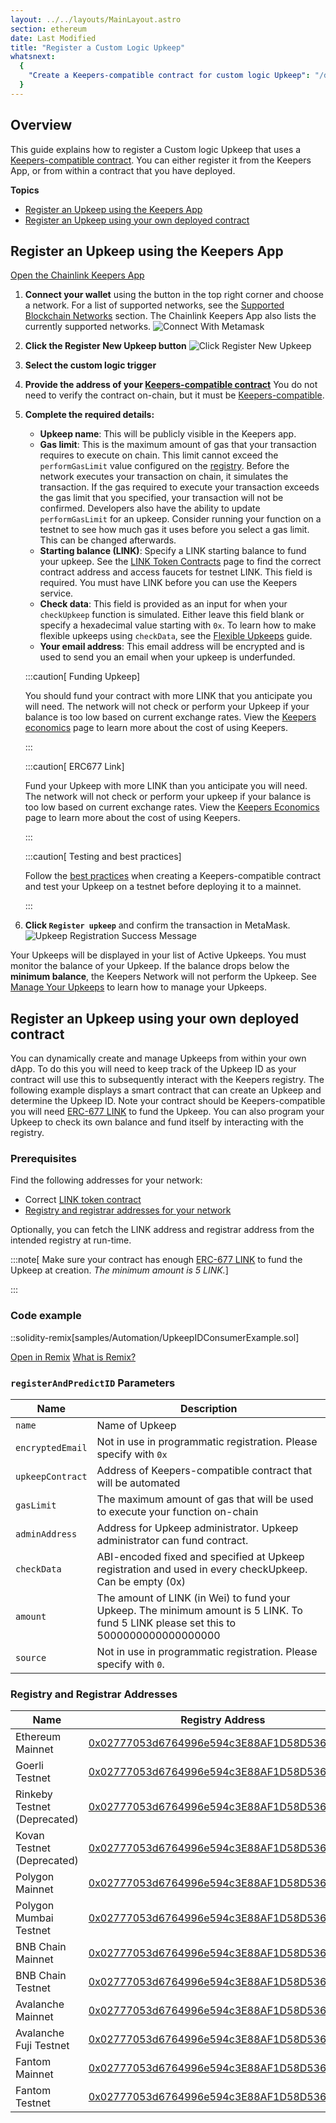 ```yaml
---
layout: ../../layouts/MainLayout.astro
section: ethereum
date: Last Modified
title: "Register a Custom Logic Upkeep"
whatsnext:
  {
    "Create a Keepers-compatible contract for custom logic Upkeep": "/docs/chainlink-keepers/compatible-contracts/",
  }
---
```


## Overview

This guide explains how to register a Custom logic Upkeep that uses a [Keepers-compatible contract](../compatible-contracts). You can either register it from the Keepers App, or from within a contract that you have deployed.

**Topics**

- [Register an Upkeep using the Keepers App](#register-an-upkeep-using-the-keepers-app)
- [Register an Upkeep using your own deployed contract](#register-an-upkeep-using-your-own-deployed-contract)

## Register an Upkeep using the Keepers App

<div class="remix-callout">
    <a href="https://keepers.chain.link" >Open the Chainlink Keepers App</a>
</div>

1. **Connect your wallet** using the button in the top right corner and choose a network. For a list of supported networks, see the [Supported Blockchain Networks](../supported-networks) section. The Chainlink Keepers App also lists the currently supported networks.
   ![Connect With Metamask](/images/contract-devs/keeper/keeper-metamask.png)

1. **Click the Register New Upkeep button**
   ![Click Register New Upkeep](/images/contract-devs/keeper/keeper-register.png)

1. **Select the custom logic trigger**

1. **Provide the address of your [Keepers-compatible contract](../compatible-contracts)** You do not need to verify the contract on-chain, but it must be [Keepers-compatible](../compatible-contracts/).

1. **Complete the required details:**

   - **Upkeep name**: This will be publicly visible in the Keepers app.
   - **Gas limit**: This is the maximum amount of gas that your transaction requires to execute on chain. This limit cannot exceed the `performGasLimit` value configured on the [registry](/docs/chainlink-keepers/supported-networks/#configurations). Before the network executes your transaction on chain, it simulates the transaction. If the gas required to execute your transaction exceeds the gas limit that you specified, your transaction will not be confirmed. Developers also have the ability to update `performGasLimit` for an upkeep. Consider running your function on a testnet to see how much gas it uses before you select a gas limit. This can be changed afterwards.
   - **Starting balance (LINK)**: Specify a LINK starting balance to fund your upkeep. See the [LINK Token Contracts](/docs/link-token-contracts/) page to find the correct contract address and access faucets for testnet LINK. This field is required. You must have LINK before you can use the Keepers service.
   - **Check data**: This field is provided as an input for when your `checkUpkeep` function is simulated. Either leave this field blank or specify a hexadecimal value starting with `0x`. To learn how to make flexible upkeeps using `checkData`, see the [Flexible Upkeeps](../flexible-upkeeps) guide.
   - **Your email address**: This email address will be encrypted and is used to send you an email when your upkeep is underfunded.

   :::caution[ Funding Upkeep]

   You should fund your contract with more LINK that you anticipate you will need. The network will not check or perform your Upkeep if your balance is too low based on current exchange rates. View the [Keepers economics](../keeper-economics) page to learn more about the cost of using Keepers.

   :::

   :::caution[ ERC677 Link]

   Fund your Upkeep with more LINK than you anticipate you will need. The network will not check or perform your upkeep if your balance is too low based on current exchange rates. View the [Keepers Economics](../keeper-economics) page to learn more about the cost of using Keepers.

   :::

   :::caution[ Testing and best practices]

   Follow the [best practices](../compatible-contracts/#best-practices) when creating a Keepers-compatible contract and test your Upkeep on a testnet before deploying it to a mainnet.

   :::

1. **Click `Register upkeep`** and confirm the transaction in MetaMask.
   ![Upkeep Registration Success Message](/images/contract-devs/keeper/keeper-registration-submitted.png)

Your Upkeeps will be displayed in your list of Active Upkeeps. You must monitor the balance of your Upkeep. If the balance drops below the **minimum balance**, the Keepers Network will not perform the Upkeep. See [Manage Your Upkeeps](../manage-upkeeps) to learn how to manage your Upkeeps.

## Register an Upkeep using your own deployed contract

You can dynamically create and manage Upkeeps from within your own dApp. To do this you will need to keep track of the Upkeep ID as your contract will use this to subsequently interact with the Keepers registry. The following example displays a smart contract that can create an Upkeep and determine the Upkeep ID. Note your contract should be Keepers-compatible you will need [ERC-677 LINK](../../link-token-contracts/) to fund the Upkeep. You can also program your Upkeep to check its own balance and fund itself by interacting with the registry.

### Prerequisites

Find the following addresses for your network:

- Correct [LINK token contract](../../link-token-contracts/)
- [Registry and registrar addresses for your network](#registry-and-registrar-addresses)

Optionally, you can fetch the LINK address and registrar address from the intended registry at run-time.

:::note[ Make sure your contract has enough [ERC-677 LINK](../../link-token-contracts/) to fund the Upkeep at creation. _The minimum amount is 5 LINK._]

:::

### Code example

::solidity-remix[samples/Automation/UpkeepIDConsumerExample.sol]

<div class="remix-callout">
    <a href="https://remix.ethereum.org/#url=https://docs.chain.link/samples/Automation/UpkeepIDConsumerExample.sol" >Open in Remix</a>
    <a href="/docs/conceptual-overview/#what-is-remix" > What is Remix?</a>
</div>

### `registerAndPredictID` Parameters

| Name             | Description                                                                                                                          |
| ---------------- | ------------------------------------------------------------------------------------------------------------------------------------ |
| `name`           | Name of Upkeep                                                                                                                       |
| `encryptedEmail` | Not in use in programmatic registration. Please specify with `0x`                                                                    |
| `upkeepContract` | Address of Keepers-compatible contract that will be automated                                                                        |
| `gasLimit`       | The maximum amount of gas that will be used to execute your function on-chain                                                        |
| `adminAddress`   | Address for Upkeep administrator. Upkeep administrator can fund contract.                                                            |
| `checkData`      | ABI-encoded fixed and specified at Upkeep registration and used in every checkUpkeep. Can be empty (0x)                              |
| `amount`         | The amount of LINK (in Wei) to fund your Upkeep. The minimum amount is 5 LINK. To fund 5 LINK please set this to 5000000000000000000 |
| `source`         | Not in use in programmatic registration. Please specify with `0`.                                                                    |

### Registry and Registrar Addresses

| Name                         | Registry Address                                                                                                                | Registrar Address                                                                                                               |
| ---------------------------- | ------------------------------------------------------------------------------------------------------------------------------- | ------------------------------------------------------------------------------------------------------------------------------- |
| Ethereum Mainnet             | [0x02777053d6764996e594c3E88AF1D58D5363a2e6](https://etherscan.io/address/0x02777053d6764996e594c3E88AF1D58D5363a2e6)           | [0xDb8e8e2ccb5C033938736aa89Fe4fa1eDfD15a1d](https://etherscan.io/address/0xDb8e8e2ccb5C033938736aa89Fe4fa1eDfD15a1d)           |
| Goerli Testnet               | [0x02777053d6764996e594c3E88AF1D58D5363a2e6](https://goerli.etherscan.io/address/0x02777053d6764996e594c3E88AF1D58D5363a2e6)    | [0x9806cf6fBc89aBF286e8140C42174B94836e36F2](https://goerli.etherscan.io/address/0x9806cf6fBc89aBF286e8140C42174B94836e36F2)    |
| Rinkeby Testnet (Deprecated) | [0x02777053d6764996e594c3E88AF1D58D5363a2e6](https://rinkeby.etherscan.io/address/0x02777053d6764996e594c3E88AF1D58D5363a2e6)   | [0xDb8e8e2ccb5C033938736aa89Fe4fa1eDfD15a1d](https://rinkeby.etherscan.io/address/0xDb8e8e2ccb5C033938736aa89Fe4fa1eDfD15a1d)   |
| Kovan Testnet (Deprecated)   | [0x02777053d6764996e594c3E88AF1D58D5363a2e6](https://kovan.etherscan.io/address/0x02777053d6764996e594c3E88AF1D58D5363a2e6)     | [0xDb8e8e2ccb5C033938736aa89Fe4fa1eDfD15a1d](https://kovan.etherscan.io/address/0xDb8e8e2ccb5C033938736aa89Fe4fa1eDfD15a1d)     |
| Polygon Mainnet              | [0x02777053d6764996e594c3E88AF1D58D5363a2e6](https://polygonscan.com/address/0x02777053d6764996e594c3E88AF1D58D5363a2e6)        | [0xDb8e8e2ccb5C033938736aa89Fe4fa1eDfD15a1d](https://polygonscan.com/address/0xDb8e8e2ccb5C033938736aa89Fe4fa1eDfD15a1d)        |
| Polygon Mumbai Testnet       | [0x02777053d6764996e594c3E88AF1D58D5363a2e6](https://mumbai.polygonscan.com/address/0x02777053d6764996e594c3E88AF1D58D5363a2e6) | [0xDb8e8e2ccb5C033938736aa89Fe4fa1eDfD15a1d](https://mumbai.polygonscan.com/address/0xDb8e8e2ccb5C033938736aa89Fe4fa1eDfD15a1d) |
| BNB Chain Mainnet            | [0x02777053d6764996e594c3E88AF1D58D5363a2e6](https://bscscan.com/address/0x02777053d6764996e594c3E88AF1D58D5363a2e6)            | [0xDb8e8e2ccb5C033938736aa89Fe4fa1eDfD15a1d](https://bscscan.com/address/0xDb8e8e2ccb5C033938736aa89Fe4fa1eDfD15a1d)            |
| BNB Chain Testnet            | [0x02777053d6764996e594c3E88AF1D58D5363a2e6](https://testnet.bscscan.com/address/0x02777053d6764996e594c3E88AF1D58D5363a2e6)    | [0xDb8e8e2ccb5C033938736aa89Fe4fa1eDfD15a1d](https://testnet.bscscan.com/address/0xDb8e8e2ccb5C033938736aa89Fe4fa1eDfD15a1d)    |
| Avalanche Mainnet            | [0x02777053d6764996e594c3E88AF1D58D5363a2e6](https://snowtrace.io/address/0x02777053d6764996e594c3E88AF1D58D5363a2e6)           | [0xDb8e8e2ccb5C033938736aa89Fe4fa1eDfD15a1d](https://snowtrace.io/address/0xDb8e8e2ccb5C033938736aa89Fe4fa1eDfD15a1d)           |
| Avalanche Fuji Testnet       | [0x02777053d6764996e594c3E88AF1D58D5363a2e6](https://testnet.snowtrace.io/address/0x02777053d6764996e594c3E88AF1D58D5363a2e6)   | [0xDb8e8e2ccb5C033938736aa89Fe4fa1eDfD15a1d](https://testnet.snowtrace.io/address/0xDb8e8e2ccb5C033938736aa89Fe4fa1eDfD15a1d)   |
| Fantom Mainnet               | [0x02777053d6764996e594c3E88AF1D58D5363a2e6](https://ftmscan.com/address/0x02777053d6764996e594c3E88AF1D58D5363a2e6)            | [0xDb8e8e2ccb5C033938736aa89Fe4fa1eDfD15a1d](https://ftmscan.com/address/0xDb8e8e2ccb5C033938736aa89Fe4fa1eDfD15a1d)            |
| Fantom Testnet               | [0x02777053d6764996e594c3E88AF1D58D5363a2e6](https://testnet.ftmscan.com/address/0x02777053d6764996e594c3E88AF1D58D5363a2e6)    | [0xDb8e8e2ccb5C033938736aa89Fe4fa1eDfD15a1d](https://testnet.ftmscan.com/address/0xDb8e8e2ccb5C033938736aa89Fe4fa1eDfD15a1d)    |
